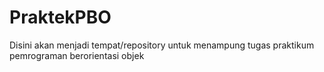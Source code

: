 # PraktekPBO
Disini akan menjadi tempat/repository untuk menampung tugas praktikum pemrograman berorientasi objek

